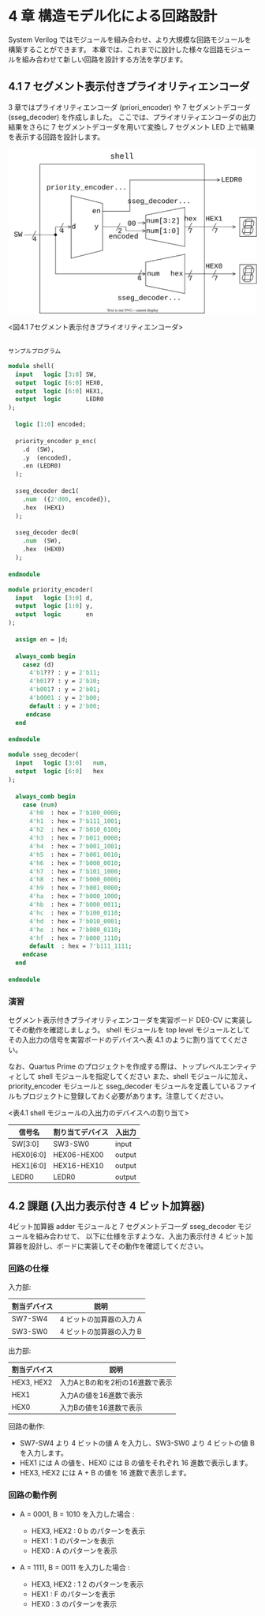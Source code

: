 # 4 章 構造モデル化による回路設計

System Verilog ではモジュールを組み合わせ、より大規模な回路モジュールを構築することができます。
本章では、これまでに設計した様々な回路モジュールを組み合わせて新しい回路を設計する方法を学びます。

## 4.1 7 セグメント表示付きプライオリティエンコーダ

3 章ではプライオリティエンコーダ (priori_encoder) や 7 セグメントデコーダ (sseg_decoder) を作成しました。
ここでは、プライオリティエンコーダの出力結果をさらに 7 セグメントデコーダを用いて変換し 7 セグメント LED 上で結果を表示する回路を設計します。

![7セグメント表示付きプライオリティエンコーダ](./assets/chap04_penc_hex.svg)

<図4.1 7セグメント表示付きプライオリティエンコーダ>

```admonish example

サンプルプログラム
```

```sv : shell.sv
module shell(
  input   logic [3:0] SW,
  output  logic [6:0] HEX0,
  output  logic [6:0] HEX1,
  output  logic       LEDR0
);

  logic [1:0] encoded;
  
  priority_encoder p_enc(
    .d  (SW),
    .y  (encoded),
    .en (LEDR0)
  );
  
  sseg_decoder dec1(
    .num  ({2'd00, encoded}),
    .hex  (HEX1)
  );
  
  sseg_decoder dec0(
    .num  (SW),
    .hex  (HEX0)
  );

endmodule
```


```sv : priority_encoder.sv
module priority_encoder(
  input   logic [3:0] d,
  output  logic [1:0] y,
  output  logic       en
);

  assign en = |d; 
  
  always_comb begin
    casez (d)
      4'b1??? : y = 2'b11;
      4'b01?? : y = 2'b10;
      4'b001? : y = 2'b01;
      4'b0001 : y = 2'b00;
      default : y = 2'b00;
     endcase
  end
  
endmodule
```

```sv : sseg_decoder.sv
module sseg_decoder(
  input   logic [3:0]   num,
  output  logic [6:0]   hex
);

  always_comb begin
    case (num)
      4'h0  : hex = 7'b100_0000;
      4'h1  : hex = 7'b111_1001;
      4'h2  : hex = 7'b010_0100;
      4'h3  : hex = 7'b011_0000;
      4'h4  : hex = 7'b001_1001;
      4'h5  : hex = 7'b001_0010;
      4'h6  : hex = 7'b000_0010;
      4'h7  : hex = 7'b101_1000;
      4'h8  : hex = 7'b000_0000;
      4'h9  : hex = 7'b001_0000;
      4'ha  : hex = 7'b000_1000;
      4'hb  : hex = 7'b000_0011;
      4'hc  : hex = 7'b100_0110;
      4'hd  : hex = 7'b010_0001;
      4'he  : hex = 7'b000_0110;
      4'hf  : hex = 7'b000_1110;
      default  : hex = 7'b111_1111; 
    endcase
  end

endmodule
```

### 演習

セグメント表示付きプライオリティエンコーダを実習ボード DE0-CV に実装してその動作を確認しましょう。
shell モジュールを top level モジュールとして
その入出力の信号を実習ボードのデバイスへ表 4.1 のように割り当ててください。

なお、Quartus Prime のプロジェクトを作成する際は、トップレベルエンティティとして shell モジュールを指定してください
また、shell モジュールに加え、priority_encoder モジュールと sseg_decoder モジュールを定義しているファイルもプロジェクトに登録しておく必要があります。注意してください。

<表4.1 shell モジュールの入出力のデバイスへの割り当て>

| 信号名   |割り当てデバイス| 入出力 |
|----------|----------------|--------|
|SW[3:0]   | SW3-SW0        | input  |
|HEX0[6:0] | HEX06-HEX00    | output |
|HEX1[6:0] | HEX16-HEX10    | output |
|LEDR0     | LEDR0          | output |

## 4.2 課題 (入出力表示付き 4 ビット加算器)

4ビット加算器 adder モジュールと 7 セグメントデコーダ sseg_decoder モジュールを組み合わせて、
以下に仕様を示すような、入出力表示付き 4 ビット加算器を設計し、ボードに実装してその動作を確認してください。

### 回路の仕様

入力部:

| 割当デバイス | 説明 |
|--------------|------|
| SW7-SW4      | 4 ビットの加算器の入力 A |
| SW3-SW0      | 4 ビットの加算器の入力 B |

出力部:

| 割当デバイス | 説明 |
|--------------|------|
| HEX3, HEX2   | 入力AとBの和を2桁の16進数で表示 |
| HEX1         | 入力Aの値を16進数で表示 |
| HEX0         | 入力Bの値を16進数で表示 |


回路の動作: 

- SW7-SW4 より 4 ビットの値 A を入力し、SW3-SW0 より 4 ビットの値 B を入力します。
- HEX1 には A の値を、HEX0 には B の値をそれぞれ 16 進数で表示します。
- HEX3, HEX2 には A + B の値を 16 進数で表示します。


### 回路の動作例

- A = 0001, B = 1010 を入力した場合 : 
  - HEX3, HEX2 : 0 b のパターンを表示
  - HEX1 : 1 のパターンを表示 
  - HEX0 : A のパターンを表示 

- A = 1111, B = 0011 を入力した場合 :
  - HEX3, HEX2 : 1 2 のパターンを表示
  - HEX1 : F のパターンを表示
  - HEX0 : 3 のパターンを表示
